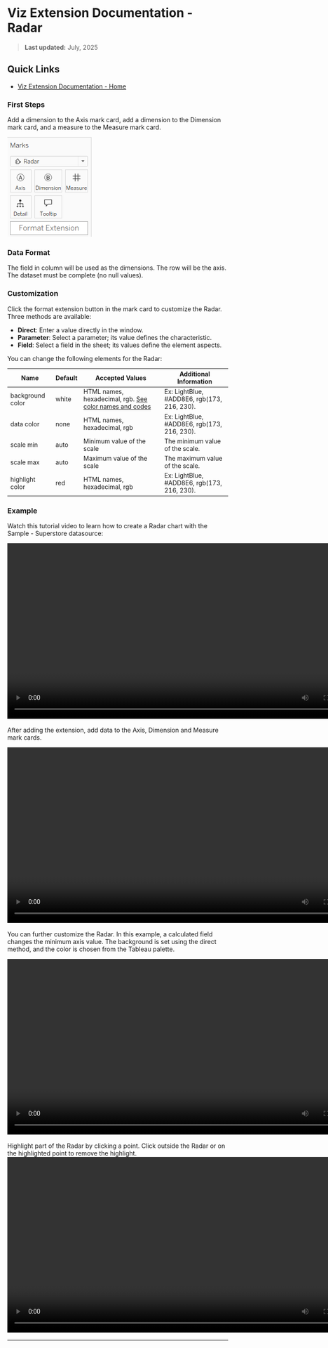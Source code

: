 
# Viz Extension Documentation - Radar

> **Last updated:** July, 2025

## Quick Links

- [Viz Extension Documentation - Home](Documentation-Viz.md)


### First Steps


Add a dimension to the Axis mark card, add a dimension to the Dimension mark card, and a measure to the Measure mark card.

![Marks card](./Media/radar_mark_card.png)



### Data Format

The field in column will be used as the dimensions. The row will be the axis. The dataset must be complete (no null values).

### Customization


Click the format extension button in the mark card to customize the Radar. Three methods are available:

- **Direct**: Enter a value directly in the window.
- **Parameter**: Select a parameter; its value defines the characteristic.
- **Field**: Select a field in the sheet; its values define the element aspects.


You can change the following elements for the Radar:

| Name            | Default | Accepted Values | Additional Information |
|-----------------|---------|----------------|--------------------------|
| background color| white   | HTML names, hexadecimal, rgb. [See color names and codes](https://htmlcolorcodes.com/color-names/) | Ex: LightBlue, #ADD8E6, rgb(173, 216, 230). |
| data color      | none    | HTML names, hexadecimal, rgb | Ex: LightBlue, #ADD8E6, rgb(173, 216, 230). |
| scale min       | auto    | Minimum value of the scale | The minimum value of the scale. |
| scale max       | auto    | Maximum value of the scale | The maximum value of the scale. |
| highlight color | red     | HTML names, hexadecimal, rgb | Ex: LightBlue, #ADD8E6, rgb(173, 216, 230). |


### Example


Watch this tutorial video to learn how to create a Radar chart with the Sample - Superstore datasource:

<video src="./Media/radar-viz-add-extension.mp4" controls width="800">
  Your browser does not support the video tag. 
</video>


After adding the extension, add data to the Axis, Dimension and Measure mark cards.

<video src="./Media/radar-viz-display-graph.mp4" controls width="800">
  Your browser does not support the video tag. 
</video>


You can further customize the Radar. In this example, a calculated field changes the minimum axis value. The background is set using the direct method, and the color is chosen from the Tableau palette.

<video src="./Media/radar-viz-custom.mp4" controls width="800">
  Your browser does not support the video tag. 
</video>


Highlight part of the Radar by clicking a point. Click outside the Radar or on the highlighted point to remove the highlight.
<video src="./Media/radar-viz-actions.mp4" controls width="800">
  Your browser does not support the video tag.
</video>

---